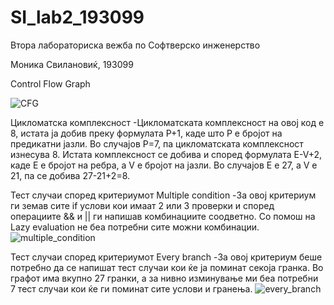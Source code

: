 # SI_lab2_193099

Втора лабораториска вежба по Софтверско инженерство

Моника Свилановиќ, 193099

Control Flow Graph

![CFG](https://user-images.githubusercontent.com/81697823/120245169-a37bfb00-c26c-11eb-8641-4b5b21a0ee7b.png)


Цикломатска комплексност
-Цикломатската комплексност на овој код е 8, истата ја добив преку формулата P+1, каде што P е бројот на предикатни јазли. Во случајoв P=7, па цикломатската комплексност изнесува 8.
Истата комплексност се добива и според формулата E-V+2, каде Е е бројот на ребра, а V е бројот на јазли. Во случајов E е 27, а V е 21, па се добива 27-21+2=8.

Тест случаи според критериумот Multiple condition
-За овој критериум ги земав сите if услови кои имаат 2 или 3 проверки и според операциите && и || ги напишав комбинациите соодветно. Со помош на Lazy evaluation не беа потребни сите можни комбинации.
![multiple_condition](https://user-images.githubusercontent.com/81697823/120245182-b5f63480-c26c-11eb-9320-cceaad2a63fa.png)

Тест случаи според критериумот Every branch
-За овој критериум беше потребно да се напишат тест случаи кои ќе ја поминат секоја гранка. Во графот има вкупно 27 гранки, а за нивно изминување ми беа потребни 7 тест случаи кои ќе ги поминат сите услови и гранења.
![every_branch](https://user-images.githubusercontent.com/81697823/120245197-c9090480-c26c-11eb-8c05-7995f54cb580.png)

